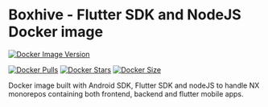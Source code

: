 # Boxhive - Flutter SDK and NodeJS Docker image
[![Docker Image Version](https://img.shields.io/docker/v/boxhive/flutter-sdk-node)](https://hub.docker.com/repository/docker/boxhive/flutter-sdk-node)

[![Docker Pulls](https://img.shields.io/docker/pulls/boxhive/flutter-sdk-node)](https://hub.docker.com/repository/docker/boxhive/flutter-sdk-node)
[![Docker Stars](https://img.shields.io/docker/stars/boxhive/flutter-sdk-node)](https://hub.docker.com/repository/docker/boxhive/flutter-sdk-node)
[![Docker Size](https://img.shields.io/docker/image-size/boxhive/flutter-sdk-node/main)](https://hub.docker.com/repository/docker/boxhive/flutter-sdk-node)

Docker image built with Android SDK, Flutter SDK and nodeJS to handle NX monorepos containing both frontend, backend and flutter mobile apps.

